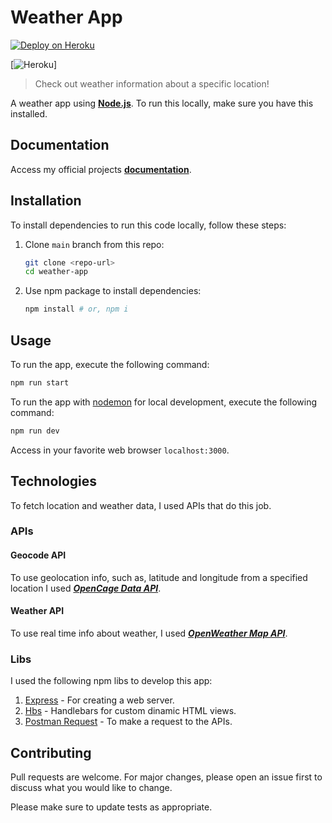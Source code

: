 # Weather App

[![Deploy on Heroku](https://github.com/joaohb07/weather-app/actions/workflows/heroku-deploy.yml/badge.svg)](https://github.com/joaohb07/weather-app/actions/workflows/heroku-deploy.yml)

[![Heroku](https://pyheroku-badge.herokuapp.com/?app=botelho-web-weather-app)]

> Check out weather information about a specific location!

A weather app using [**Node.js**](https://nodejs.org/en/). To run this locally, make sure you have this installed.

## Documentation

Access my official projects [**documentation**](https://joaohb07.github.io/documentation/).

## Installation

To install dependencies to run this code locally, follow these steps:

1. Clone `main` branch from this repo:

    ```bash
    git clone <repo-url>
    cd weather-app
    ```

2. Use npm package to install dependencies:

    ```bash
    npm install # or, npm i
    ```

## Usage

To run the app, execute the following command:

```bash
npm run start
```

To run the app with [nodemon](https://www.npmjs.com/package/nodemon) for local development, execute the following command:

```bash
npm run dev
```

Access in your favorite web browser `localhost:3000`.

## Technologies

To fetch location and weather data, I used APIs that do this job.

### APIs

#### Geocode API

To use geolocation info, such as, latitude and longitude from a specified location I used [***OpenCage Data API***](https://opencagedata.com/api#quickstart).

#### Weather API

To use real time info about weather, I used [***OpenWeather Map API***](https://openweathermap.org/current).

### Libs

I used the following npm libs to develop this app:

1. [Express](https://expressjs.com/) - For creating a web server.
2. [Hbs](https://www.npmjs.com/package/hbs) - Handlebars for custom dinamic HTML views.
3. [Postman Request](https://www.npmjs.com/package/postman-request) - To make a request to the APIs.

## Contributing

Pull requests are welcome. For major changes, please open an issue first to discuss what you would like to change.

Please make sure to update tests as appropriate.
